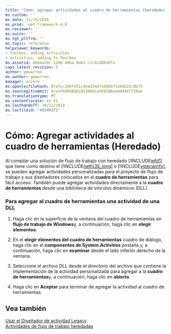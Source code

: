 ```yaml
---
title: 'Cómo: agregar actividades al cuadro de herramientas (heredado) | Microsoft Docs'
ms.custom: ''
ms.date: 11/15/2016
ms.prod: .net-framework-4.6
ms.reviewer: ''
ms.suite: ''
ms.tgt_pltfrm: ''
ms.topic: reference
helpviewer_keywords:
- Toolbox, adding activities
- activities, adding to Toolbox
ms.assetid: b66ea29c-120b-40ba-8a61-c1c8240850fa
caps.latest.revision: 5
author: gewarren
ms.author: gewarren
manager: erikre
ms.openlocfilehash: 0fafcc260f451c4ead24d7a9dbb72a4db22c0b79
ms.sourcegitcommit: 9ceaf69568d61023868ced59108ae4dd46f720ab
ms.translationtype: MT
ms.contentlocale: es-ES
ms.lasthandoff: 10/12/2018
ms.locfileid: "49249371"
---
```

# <a name="how-to-add-activities-to-the-toolbox-legacy"></a>Cómo: Agregar actividades al cuadro de herramientas (Heredado)
Al compilar una solución de flujo de trabajo con heredado [!INCLUDE[wfd1](../includes/wfd1-md.md)] que tiene como destino el [!INCLUDE[netfx35_long](../includes/netfx35-long-md.md)] o [!INCLUDE[vstecwinfx](../includes/vstecwinfx-md.md)], se pueden agregar actividades personalizadas para el proyecto de flujo de trabajo y sus diseñadores colocados en el **cuadro de herramientas** para fácil acceso. También puede agregar actividades directamente a la **cuadro de herramientas** desde una biblioteca de vínculos dinámicos (DLL).  
  
### <a name="to-add-an-activity-to-the-toolbox-from-a-dll"></a>Para agregar al cuadro de herramientas una actividad de una DLL  
  
1.  Haga clic en la superficie de la ventana del cuadro de herramientas en **flujo de trabajo de Windows**y, a continuación, haga clic en **elegir elementos**.  
  
2.  En el **elegir elementos del cuadro de herramientas** cuadro de diálogo, haga clic en el **componentes de System.Activities** pestaña y, a continuación, haga clic en **examinar** desde el lado inferior derecho de la ventana.  
  
3.  Seleccione el archivo DLL desde el directorio del archivo que contiene la implementación de la actividad personalizada para agregar a la **cuadro de herramientas**y, a continuación, haga clic en **abierto**.  
  
4.  Haga clic en **Aceptar** para terminar de agregar la actividad al cuadro de herramientas.  
  
## <a name="see-also"></a>Vea también  
 [Usar el Diseñador de actividad Legacy](../workflow-designer/using-the-legacy-activity-designer.md)   
 [Actividades de flujo de trabajo heredadas](../workflow-designer/legacy-workflow-activities.md)